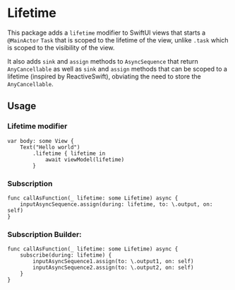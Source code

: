 # Lifetime

This package adds a `lifetime` modifier to SwiftUI views that starts a `@MainActor` `Task` that is scoped to the lifetime of the view, unlike `.task` which is scoped to the visibility of the view.

It also adds `sink` and `assign` methods to `AsyncSequence` that return `AnyCancellable` as well as `sink` and `assign` methods that can be scoped to a lifetime (inspired by ReactiveSwift), obviating the need to store the `AnyCancellable`.

## Usage

### Lifetime modifier
```
var body: some View {
    Text("Hello world")
        .lifetime { lifetime in
            await viewModel(lifetime)
        }
```

### Subscription
```
func callAsFunction(_ lifetime: some Lifetime) async {
    inputAsyncSequence.assign(during: lifetime, to: \.output, on: self)
}
```

### Subscription Builder:
```
func callAsFunction(_ lifetime: some Lifetime) async {
    subscribe(during: lifetime) {
        inputAsyncSequence1.assign(to: \.output1, on: self)
        inputAsyncSequence2.assign(to: \.output2, on: self)
    }
}
```
